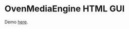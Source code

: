 OvenMediaEngine HTML GUI
========================

Demo [here](https://vampi.tech/demos/ome-client).
